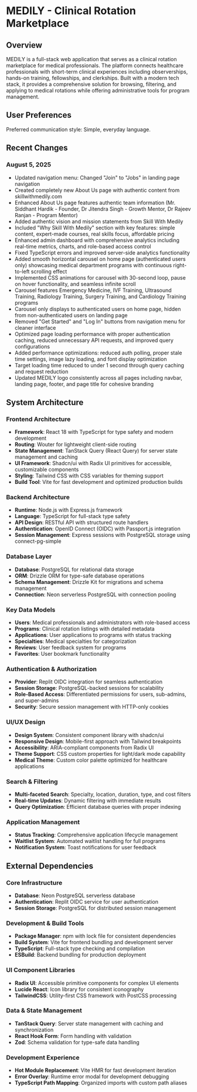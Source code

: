 # MEDILY - Clinical Rotation Marketplace

## Overview

MEDILY is a full-stack web application that serves as a clinical rotation marketplace for medical professionals. The platform connects healthcare professionals with short-term clinical experiences including observerships, hands-on training, fellowships, and clerkships. Built with a modern tech stack, it provides a comprehensive solution for browsing, filtering, and applying to medical rotations while offering administrative tools for program management.

## User Preferences

Preferred communication style: Simple, everyday language.

## Recent Changes

### August 5, 2025
- Updated navigation menu: Changed "Join" to "Jobs" in landing page navigation
- Created completely new About Us page with authentic content from skillwithmedily.com
- Enhanced About Us page features authentic team information (Mr. Siddhant Hardik - Founder, Dr Jitendra Singh - Growth Mentor, Dr Rajeev Ranjan - Program Mentor)
- Added authentic vision and mission statements from Skill With Medily
- Included "Why Skill With Medily" section with key features: simple content, expert-made courses, real skills focus, affordable pricing
- Enhanced admin dashboard with comprehensive analytics including real-time metrics, charts, and role-based access control
- Fixed TypeScript errors and improved server-side analytics functionality
- Added smooth horizontal carousel on home page (authenticated users only) showcasing medical department programs with continuous right-to-left scrolling effect
- Implemented CSS animations for carousel with 30-second loop, pause on hover functionality, and seamless infinite scroll
- Carousel features Emergency Medicine, IVF Training, Ultrasound Training, Radiology Training, Surgery Training, and Cardiology Training programs
- Carousel only displays to authenticated users on home page, hidden from non-authenticated users on landing page
- Removed "Get Started" and "Log In" buttons from navigation menu for cleaner interface
- Optimized page loading performance with proper authentication caching, reduced unnecessary API requests, and improved query configurations
- Added performance optimizations: reduced auth polling, proper stale time settings, image lazy loading, and font display optimization
- Target loading time reduced to under 1 second through query caching and request reduction
- Updated MEDILY logo consistently across all pages including navbar, landing page, footer, and page title for cohesive branding

## System Architecture

### Frontend Architecture
- **Framework**: React 18 with TypeScript for type safety and modern development
- **Routing**: Wouter for lightweight client-side routing
- **State Management**: TanStack Query (React Query) for server state management and caching
- **UI Framework**: Shadcn/ui with Radix UI primitives for accessible, customizable components
- **Styling**: Tailwind CSS with CSS variables for theming support
- **Build Tool**: Vite for fast development and optimized production builds

### Backend Architecture
- **Runtime**: Node.js with Express.js framework
- **Language**: TypeScript for full-stack type safety
- **API Design**: RESTful API with structured route handlers
- **Authentication**: OpenID Connect (OIDC) with Passport.js integration
- **Session Management**: Express sessions with PostgreSQL storage using connect-pg-simple

### Database Layer
- **Database**: PostgreSQL for relational data storage
- **ORM**: Drizzle ORM for type-safe database operations
- **Schema Management**: Drizzle Kit for migrations and schema management
- **Connection**: Neon serverless PostgreSQL with connection pooling

### Key Data Models
- **Users**: Medical professionals and administrators with role-based access
- **Programs**: Clinical rotation listings with detailed metadata
- **Applications**: User applications to programs with status tracking
- **Specialties**: Medical specialties for categorization
- **Reviews**: User feedback system for programs
- **Favorites**: User bookmark functionality

### Authentication & Authorization
- **Provider**: Replit OIDC integration for seamless authentication
- **Session Storage**: PostgreSQL-backed sessions for scalability
- **Role-Based Access**: Differentiated permissions for users, sub-admins, and super-admins
- **Security**: Secure session management with HTTP-only cookies

### UI/UX Design
- **Design System**: Consistent component library with shadcn/ui
- **Responsive Design**: Mobile-first approach with Tailwind breakpoints
- **Accessibility**: ARIA-compliant components from Radix UI
- **Theme Support**: CSS custom properties for light/dark mode capability
- **Medical Theme**: Custom color palette optimized for healthcare applications

### Search & Filtering
- **Multi-faceted Search**: Specialty, location, duration, type, and cost filters
- **Real-time Updates**: Dynamic filtering with immediate results
- **Query Optimization**: Efficient database queries with proper indexing

### Application Management
- **Status Tracking**: Comprehensive application lifecycle management
- **Waitlist System**: Automated waitlist handling for full programs
- **Notification System**: Toast notifications for user feedback

## External Dependencies

### Core Infrastructure
- **Database**: Neon PostgreSQL serverless database
- **Authentication**: Replit OIDC service for user authentication
- **Session Storage**: PostgreSQL for distributed session management

### Development & Build Tools
- **Package Manager**: npm with lock file for consistent dependencies
- **Build System**: Vite for frontend bundling and development server
- **TypeScript**: Full-stack type checking and compilation
- **ESBuild**: Backend bundling for production deployment

### UI Component Libraries
- **Radix UI**: Accessible primitive components for complex UI elements
- **Lucide React**: Icon library for consistent iconography
- **TailwindCSS**: Utility-first CSS framework with PostCSS processing

### Data & State Management
- **TanStack Query**: Server state management with caching and synchronization
- **React Hook Form**: Form handling with validation
- **Zod**: Schema validation for type-safe data handling

### Development Experience
- **Hot Module Replacement**: Vite HMR for fast development iteration
- **Error Overlay**: Runtime error modal for development debugging
- **TypeScript Path Mapping**: Organized imports with custom path aliases